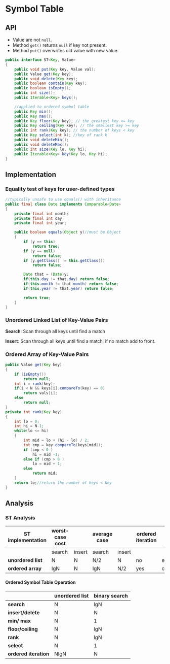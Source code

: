 # Symbol Table

## API ##

- Value are not `null`.
- Method `get()` returns `null` if key not present.
- Method `put()` overwrites old value with new value.

``` java
public interface ST<Key, Value>
{
    public void put(Key key, Value val);
    public Value get(Key key);
    public void delete(Key key);
    public boolean contain(Key key);
    public boolean isEmpty();
    public int size();
    public Iterable<Key> keys();

    //applied to ordered symbol table
    public Key min();
    public Key max();
    public Key floor(Key key); // the greatest key <= key
    public Key ceiling(Key key); // the smallest key >= key
    public int rank(Key key); // the number of keys < key
    public Key select(int k); //key of rank k
    public void deleteMin();
    public void deleteMax();
    public int size(Key lo, Key hi);
    public Iterable<Key> key(Key lo, Key hi);
}
```

## Implementation ##

### Equality test of keys for user-defined types ###

``` java
//typically unsafe to use equals() with inheritance
public final class Date implements Comparable<Date>
{
    private final int month;
    private final int day;
    private final int year;

    public boolean equals(Object y)//must be Object
    {
        if (y == this)
            return true;
        if (y == null)
            return false;
        if (y.getClass() != this.getClass())
            return false;

        Date that = (Date)y;
        if(this.day != that.day) return false;
        if(this.month != that.month) return false;
        if(this.year != that.year) return false;

        return true;
    }
}
```

### Unordered Linked List of Key-Value Pairs ###

**Search**: Scan through all keys until find a match

**Insert**: Scan through all keys until find a match; if no match add to front.

### Ordered Array of Key-Value Pairs ###

``` java
public Value get(Key key)
{
    if (isEmpty())
        return null;
    int i = rank(key);
    if(i < N && keys[i].compareTo(key) == 0)
        return vals[i];
    else
        return null;
}
private int rank(Key key)
{
    int lo = 0;
    int hi = N-1;
    while(lo <= hi)
    {
        int mid = lo + (hi - lo) / 2;
        int cmp = key.compareTo(keys[mid]);
        if (cmp < 0 )
            hi = mid -1;
        else if (cmp > 0 )
            lo = mid + 1;
        else
            return mid;
    }
    return lo;//return the number of keys < key
}
```

## Analysis ##

### ST Analysis

| ST implementation | worst-case cost || average case || ordered iteration | key interface |
| --                | --     | --     | --    | --     | --                | --            |
|                   | search| insert   |search| insert |                   |               |
|**unordered list** | N | N | N/2 | N | no | equals() |
|**ordered array** | lgN  | N | lgN | N/2 | yes | compareTo() |


#### Ordered Symbol Table Operation ###

|                | unordered list | binary search |
| -- | --| --|
|**search**  | N | lgN |
|**insert/delete**| N| N |
|**min/ max**| N| 1|
|**floor/ceiling**| N| lgN|
|**rank**| N|lgN|
|**select**| N| 1|
|**ordered iteration**  | NlgN| N|


